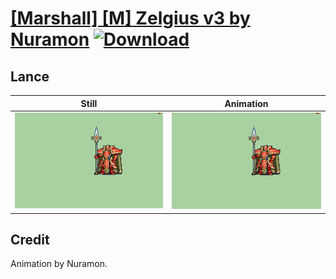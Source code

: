 # [\[Marshall\] \[M\] Zelgius v3 by Nuramon](./) [![Download](https://img.shields.io/badge/Download--red?style=social&logo=github)](https://minhaskamal.github.io/DownGit/#/home?url=https://github.com/Klokinator/FE-Repo/tree/main/Battle%20Animations%2FInfantry%20-%20Knights%2C%20Generals%2C%20Armors%2F%5BMarshall%5D%20%5BM%5D%20Zelgius%20v3%20by%20Nuramon%2F2.%20Lance)

## Lance

| Still | Animation |
| :---: | :-------: |
| ![Lance still](./Lance_000.png) | ![Lance](./Lance.gif) |

## Credit

Animation by Nuramon.
